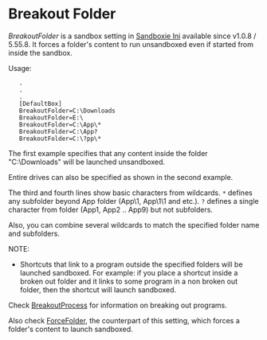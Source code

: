 # Breakout Folder

_BreakoutFolder_  is a sandbox setting in [Sandboxie Ini](SandboxieIni.md) available since v1.0.8 / 5.55.8. It forces a folder's content to run unsandboxed even if started from inside the sandbox.

Usage:

```
   .
   .
   .
   [DefaultBox]
   BreakoutFolder=C:\Downloads
   BreakoutFolder=E:\
   BreakoutFolder=C:\App\*
   BreakoutFolder=C:\App?
   BreakoutFolder=C:\?pp\*
```

The first example specifies that any content inside the folder "C:\Downloads" will be launched unsandboxed.

Entire drives can also be specified as shown in the second example.

The third and fourth lines show basic characters from wildcards.
`*` defines any subfolder beyond App folder (App\1, App\1\1 and etc.).
`?` defines a single character from folder (App1, App2 .. App9) but not subfolders.

Also, you can combine several wildcards to match the specified folder name and subfolders.

NOTE:
 * Shortcuts that link to a program outside the specified folders will be launched sandboxed. For example: if you place a shortcut inside a broken out folder and it links to some program in a non broken out folder, then the shortcut will launch sandboxed.

Check [BreakoutProcess](BreakoutProcess.md) for information on breaking out programs.

Also check [ForceFolder](ForceFolder.md), the counterpart of this setting, which forces a folder's content to launch sandboxed.

